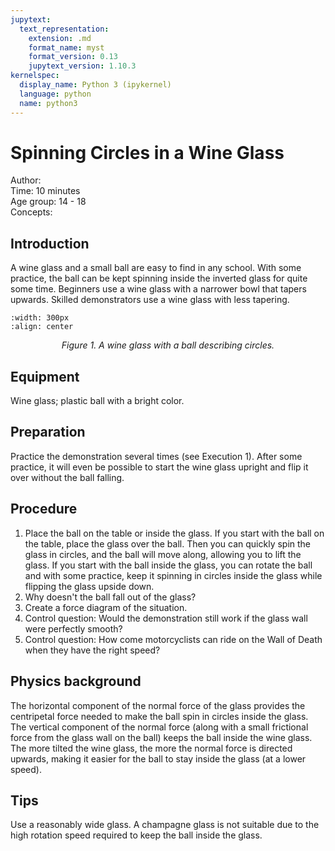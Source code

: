 ```yaml
---
jupytext:
  text_representation:
    extension: .md
    format_name: myst
    format_version: 0.13
    jupytext_version: 1.10.3
kernelspec:
  display_name: Python 3 (ipykernel)
  language: python
  name: python3
---
```


# Spinning Circles in a Wine Glass


Author:     \
Time:	  10 minutes	\
Age group:	14 - 18\
Concepts:	

## Introduction

A wine glass and a small ball are easy to find in any school. With some practice, the ball can be kept spinning inside the inverted glass for quite some time. Beginners use a wine glass with a narrower bowl that tapers upwards. Skilled demonstrators use a wine glass with less tapering.

```{image} demo90_figure1.jpg
:width: 300px
:align: center
```
<center> <i> Figure 1. A wine glass with a ball describing circles. </center> </i>

## Equipment
Wine glass; plastic ball with a bright color.

## Preparation
Practice the demonstration several times (see Execution 1). After some practice, it will even be possible to start the wine glass upright and flip it over without the ball falling.

## Procedure

1. Place the ball on the table or inside the glass. If you start with the ball on the table, place the glass over the ball. Then you can quickly spin the glass in circles, and the ball will move along, allowing you to lift the glass. If you start with the ball inside the glass, you can rotate the ball and with some practice, keep it spinning in circles inside the glass while flipping the glass upside down.
2. Why doesn't the ball fall out of the glass?
3. Create a force diagram of the situation.
4. Control question: Would the demonstration still work if the glass wall were perfectly smooth?
5. Control question: How come motorcyclists can ride on the Wall of Death when they have the right speed?

## Physics background
The horizontal component of the normal force of the glass provides the centripetal force needed to make the ball spin in circles inside the glass. The vertical component of the normal force (along with a small frictional force from the glass wall on the ball) keeps the ball inside the wine glass. The more tilted the wine glass, the more the normal force is directed upwards, making it easier for the ball to stay inside the glass (at a lower speed).

## Tips
Use a reasonably wide glass. A champagne glass is not suitable due to the high rotation speed required to keep the ball inside the glass.